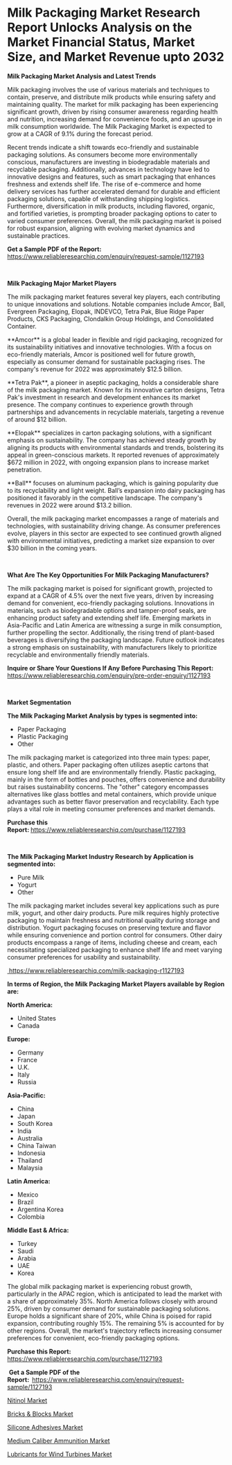 <p><h1>Milk Packaging Market Research Report Unlocks Analysis on the Market Financial Status, Market Size, and Market Revenue upto 2032</h1></p><p><strong>Milk Packaging Market Analysis and Latest Trends</strong></p>
<p><p>Milk packaging involves the use of various materials and techniques to contain, preserve, and distribute milk products while ensuring safety and maintaining quality. The market for milk packaging has been experiencing significant growth, driven by rising consumer awareness regarding health and nutrition, increasing demand for convenience foods, and an upsurge in milk consumption worldwide. The Milk Packaging Market is expected to grow at a CAGR of 9.1% during the forecast period.</p><p>Recent trends indicate a shift towards eco-friendly and sustainable packaging solutions. As consumers become more environmentally conscious, manufacturers are investing in biodegradable materials and recyclable packaging. Additionally, advances in technology have led to innovative designs and features, such as smart packaging that enhances freshness and extends shelf life. The rise of e-commerce and home delivery services has further accelerated demand for durable and efficient packaging solutions, capable of withstanding shipping logistics. Furthermore, diversification in milk products, including flavored, organic, and fortified varieties, is prompting broader packaging options to cater to varied consumer preferences. Overall, the milk packaging market is poised for robust expansion, aligning with evolving market dynamics and sustainable practices.</p></p>
<p><strong>Get a Sample PDF of the Report:&nbsp;</strong> <a href="https://www.reliableresearchiq.com/enquiry/request-sample/1127193?utm_campaign=1082&utm_medium=2&utm_source=Github&utm_content=ia&utm_term=02042025&utm_id=milk-packaging">https://www.reliableresearchiq.com/enquiry/request-sample/1127193</a></p>
<p>&nbsp;</p>
<p><strong>Milk Packaging Major Market Players</strong></p>
<p><p>The milk packaging market features several key players, each contributing to unique innovations and solutions. Notable companies include Amcor, Ball, Evergreen Packaging, Elopak, INDEVCO, Tetra Pak, Blue Ridge Paper Products, CKS Packaging, Clondalkin Group Holdings, and Consolidated Container.</p><p>**Amcor** is a global leader in flexible and rigid packaging, recognized for its sustainability initiatives and innovative technologies. With a focus on eco-friendly materials, Amcor is positioned well for future growth, especially as consumer demand for sustainable packaging rises. The company's revenue for 2022 was approximately $12.5 billion.</p><p>**Tetra Pak**, a pioneer in aseptic packaging, holds a considerable share of the milk packaging market. Known for its innovative carton designs, Tetra Pak's investment in research and development enhances its market presence. The company continues to experience growth through partnerships and advancements in recyclable materials, targeting a revenue of around $12 billion.</p><p>**Elopak** specializes in carton packaging solutions, with a significant emphasis on sustainability. The company has achieved steady growth by aligning its products with environmental standards and trends, bolstering its appeal in green-conscious markets. It reported revenues of approximately $672 million in 2022, with ongoing expansion plans to increase market penetration.</p><p>**Ball** focuses on aluminum packaging, which is gaining popularity due to its recyclability and light weight. Ball’s expansion into dairy packaging has positioned it favorably in the competitive landscape. The company's revenues in 2022 were around $13.2 billion.</p><p>Overall, the milk packaging market encompasses a range of materials and technologies, with sustainability driving change. As consumer preferences evolve, players in this sector are expected to see continued growth aligned with environmental initiatives, predicting a market size expansion to over $30 billion in the coming years.</p></p>
<p>&nbsp;</p>
<p><strong>What Are The Key Opportunities For Milk Packaging Manufacturers?</strong></p>
<p><p>The milk packaging market is poised for significant growth, projected to expand at a CAGR of 4.5% over the next five years, driven by increasing demand for convenient, eco-friendly packaging solutions. Innovations in materials, such as biodegradable options and tamper-proof seals, are enhancing product safety and extending shelf life. Emerging markets in Asia-Pacific and Latin America are witnessing a surge in milk consumption, further propelling the sector. Additionally, the rising trend of plant-based beverages is diversifying the packaging landscape. Future outlook indicates a strong emphasis on sustainability, with manufacturers likely to prioritize recyclable and environmentally friendly materials.</p></p>
<p><strong>Inquire or Share Your Questions If Any Before Purchasing This Report:</strong> <a href="https://www.reliableresearchiq.com/enquiry/pre-order-enquiry/1127193?utm_campaign=1082&utm_medium=2&utm_source=Github&utm_content=ia&utm_term=02042025&utm_id=milk-packaging">https://www.reliableresearchiq.com/enquiry/pre-order-enquiry/1127193</a></p>
<p>&nbsp;</p>
<p><strong>Market Segmentation</strong></p>
<p><strong>The Milk Packaging Market Analysis by types is segmented into:</strong></p>
<p><ul><li>Paper Packaging</li><li>Plastic Packaging</li><li>Other</li></ul></p>
<p><p>The milk packaging market is categorized into three main types: paper, plastic, and others. Paper packaging often utilizes aseptic cartons that ensure long shelf life and are environmentally friendly. Plastic packaging, mainly in the form of bottles and pouches, offers convenience and durability but raises sustainability concerns. The "other" category encompasses alternatives like glass bottles and metal containers, which provide unique advantages such as better flavor preservation and recyclability. Each type plays a vital role in meeting consumer preferences and market demands.</p></p>
<p><strong>Purchase this Report:&nbsp;</strong><a href="https://www.reliableresearchiq.com/purchase/1127193?utm_campaign=1082&utm_medium=2&utm_source=Github&utm_content=ia&utm_term=02042025&utm_id=milk-packaging">https://www.reliableresearchiq.com/purchase/1127193</a></p>
<p>&nbsp;</p>
<p><strong>The Milk Packaging Market Industry Research by Application is segmented into:</strong></p>
<p><ul><li>Pure Milk</li><li>Yogurt</li><li>Other</li></ul></p>
<p><p>The milk packaging market includes several key applications such as pure milk, yogurt, and other dairy products. Pure milk requires highly protective packaging to maintain freshness and nutritional quality during storage and distribution. Yogurt packaging focuses on preserving texture and flavor while ensuring convenience and portion control for consumers. Other dairy products encompass a range of items, including cheese and cream, each necessitating specialized packaging to enhance shelf life and meet varying consumer preferences for usability and sustainability.</p></p>
<p><a href="https://www.reliableresearchiq.com/milk-packaging-r1127193?utm_campaign=1082&utm_medium=2&utm_source=Github&utm_content=ia&utm_term=02042025&utm_id=milk-packaging">&nbsp;https://www.reliableresearchiq.com/milk-packaging-r1127193</a></p>
<p><strong>In terms of Region, the Milk Packaging Market Players available by Region are:</strong></p>
<p>
    <p> <strong> North America: </strong>
        <ul>
            <li>United States</li>
            <li>Canada</li>
        </ul>
        </p> 
    <p> <strong> Europe: </strong>
        <ul>
            <li>Germany</li>
            <li>France</li>
            <li>U.K.</li>
            <li>Italy</li>
            <li>Russia</li>
        </ul>
        </p> 
    <p> <strong> Asia-Pacific: </strong>
        <ul>
            <li>China</li>
            <li>Japan</li>
            <li>South Korea</li>
            <li>India</li>
            <li>Australia</li>
            <li>China Taiwan</li>
            <li>Indonesia</li>
            <li>Thailand</li>
            <li>Malaysia</li>
        </ul>
        </p> 
    <p> <strong> Latin America: </strong>
        <ul>
            <li>Mexico</li>
            <li>Brazil</li>
            <li>Argentina Korea</li>
            <li>Colombia</li>
        </ul>
        </p> 
    <p> <strong> Middle East & Africa: </strong>
        <ul>
            <li>Turkey</li>
            <li>Saudi</li>
            <li>Arabia</li>
            <li>UAE</li>
            <li>Korea</li>
        </ul>
    </p>
    </p>
<p><p>The global milk packaging market is experiencing robust growth, particularly in the APAC region, which is anticipated to lead the market with a share of approximately 35%. North America follows closely with around 25%, driven by consumer demand for sustainable packaging solutions. Europe holds a significant share of 20%, while China is poised for rapid expansion, contributing roughly 15%. The remaining 5% is accounted for by other regions. Overall, the market's trajectory reflects increasing consumer preferences for convenient, eco-friendly packaging options.</p></p>
<p><strong>Purchase this Report: </strong><a href="https://www.reliableresearchiq.com/purchase/1127193?utm_campaign=1082&utm_medium=2&utm_source=Github&utm_content=ia&utm_term=02042025&utm_id=milk-packaging">https://www.reliableresearchiq.com/purchase/1127193</a></p>
<p>&nbsp;<strong>Get a Sample PDF of the Report:&nbsp;&nbsp;</strong><a href="https://www.reliableresearchiq.com/enquiry/request-sample/1127193?utm_campaign=1082&utm_medium=2&utm_source=Github&utm_content=ia&utm_term=02042025&utm_id=milk-packaging">https://www.reliableresearchiq.com/enquiry/request-sample/1127193</a></p>
<p><strong></strong></p>
<p><p><a href="https://github.com/gambokaiohjr/Market-Research-Report-List-1/blob/main/nitinol-market.md?utm_campaign=1082&utm_medium=2&utm_source=Github&utm_content=ia&utm_term=02042025&utm_id=milk-packaging">Nitinol Market</a></p><p><a href="https://github.com/aijazdeitzbq/Market-Research-Report-List-1/blob/main/bricks-blocks-market.md?utm_campaign=1082&utm_medium=2&utm_source=Github&utm_content=ia&utm_term=02042025&utm_id=milk-packaging">Bricks & Blocks Market</a></p><p><a href="https://github.com/skoppmerlib9/Market-Research-Report-List-1/blob/main/silicone-adhesives-market.md?utm_campaign=1082&utm_medium=2&utm_source=Github&utm_content=ia&utm_term=02042025&utm_id=milk-packaging">Silicone Adhesives Market</a></p><p><a href="https://github.com/bocksovers0r/Market-Research-Report-List-1/blob/main/medium-caliber-ammunition-market.md?utm_campaign=1082&utm_medium=2&utm_source=Github&utm_content=ia&utm_term=02042025&utm_id=milk-packaging">Medium Caliber Ammunition Market</a></p><p><a href="https://github.com/owaysusing/Market-Research-Report-List-1/blob/main/lubricants-for-wind-turbines-market.md?utm_campaign=1082&utm_medium=2&utm_source=Github&utm_content=ia&utm_term=02042025&utm_id=milk-packaging">Lubricants for Wind Turbines Market</a></p></p>